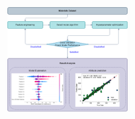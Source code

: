 <img src="https://github.com/NianSan-H/mlrap/blob/master/mlrap/example/workflow.png" alt="fig" title="workflow" style="zoom:40%;">

